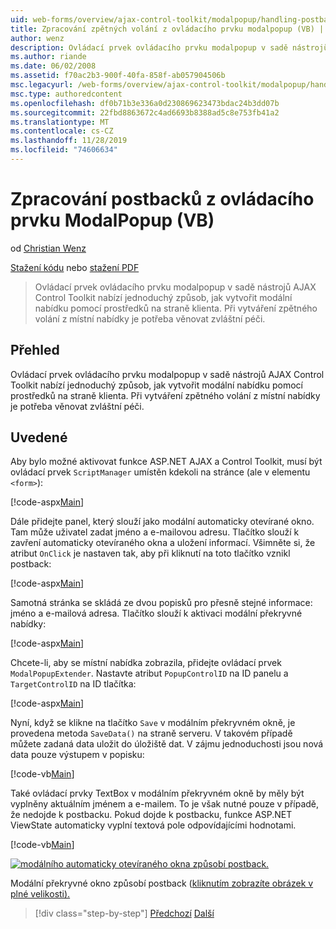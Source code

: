 ```yaml
---
uid: web-forms/overview/ajax-control-toolkit/modalpopup/handling-postbacks-from-a-modalpopup-vb
title: Zpracování zpětných volání z ovládacího prvku modalpopup (VB) | Microsoft Docs
author: wenz
description: Ovládací prvek ovládacího prvku modalpopup v sadě nástrojů AJAX Control Toolkit nabízí jednoduchý způsob, jak vytvořit modální nabídku pomocí prostředků na straně klienta. Zvláštní péči je potřeba vzít v případě POS...
ms.author: riande
ms.date: 06/02/2008
ms.assetid: f70ac2b3-900f-40fa-858f-ab057904506b
msc.legacyurl: /web-forms/overview/ajax-control-toolkit/modalpopup/handling-postbacks-from-a-modalpopup-vb
msc.type: authoredcontent
ms.openlocfilehash: df0b71b3e336a0d230869623473bdac24b3dd07b
ms.sourcegitcommit: 22fbd8863672c4ad6693b8388ad5c8e753fb41a2
ms.translationtype: MT
ms.contentlocale: cs-CZ
ms.lasthandoff: 11/28/2019
ms.locfileid: "74606634"
---
```

# <a name="handling-postbacks-from-a-modalpopup-vb"></a>Zpracování postbacků z ovládacího prvku ModalPopup (VB)

od [Christian Wenz](https://github.com/wenz)

[Stažení kódu](https://download.microsoft.com/download/2/4/0/24052038-f942-4336-905b-b60ae56f0dd5/ModalPopup3.vb.zip) nebo [stažení PDF](https://download.microsoft.com/download/b/6/a/b6ae89ee-df69-4c87-9bfb-ad1eb2b23373/modalpopup3VB.pdf)

> Ovládací prvek ovládacího prvku modalpopup v sadě nástrojů AJAX Control Toolkit nabízí jednoduchý způsob, jak vytvořit modální nabídku pomocí prostředků na straně klienta. Při vytváření zpětného volání z místní nabídky je potřeba věnovat zvláštní péči.

## <a name="overview"></a>Přehled

Ovládací prvek ovládacího prvku modalpopup v sadě nástrojů AJAX Control Toolkit nabízí jednoduchý způsob, jak vytvořit modální nabídku pomocí prostředků na straně klienta. Při vytváření zpětného volání z místní nabídky je potřeba věnovat zvláštní péči.

## <a name="steps"></a>Uvedené

Aby bylo možné aktivovat funkce ASP.NET AJAX a Control Toolkit, musí být ovládací prvek `ScriptManager` umístěn kdekoli na stránce (ale v elementu `<form>`):

[!code-aspx[Main](handling-postbacks-from-a-modalpopup-vb/samples/sample1.aspx)]

Dále přidejte panel, který slouží jako modální automaticky otevírané okno. Tam může uživatel zadat jméno a e-mailovou adresu. Tlačítko slouží k zavření automaticky otevíraného okna a uložení informací. Všimněte si, že atribut `OnClick` je nastaven tak, aby při kliknutí na toto tlačítko vznikl postback:

[!code-aspx[Main](handling-postbacks-from-a-modalpopup-vb/samples/sample2.aspx)]

Samotná stránka se skládá ze dvou popisků pro přesně stejné informace: jméno a e-mailová adresa. Tlačítko slouží k aktivaci modální překryvné nabídky:

[!code-aspx[Main](handling-postbacks-from-a-modalpopup-vb/samples/sample3.aspx)]

Chcete-li, aby se místní nabídka zobrazila, přidejte ovládací prvek `ModalPopupExtender`. Nastavte atribut `PopupControlID` na ID panelu a `TargetControlID` na ID tlačítka:

[!code-aspx[Main](handling-postbacks-from-a-modalpopup-vb/samples/sample4.aspx)]

Nyní, když se klikne na tlačítko `Save` v modálním překryvném okně, je provedena metoda `SaveData()` na straně serveru. V takovém případě můžete zadaná data uložit do úložiště dat. V zájmu jednoduchosti jsou nová data pouze výstupem v popisku:

[!code-vb[Main](handling-postbacks-from-a-modalpopup-vb/samples/sample5.vb)]

Také ovládací prvky TextBox v modálním překryvném okně by měly být vyplněny aktuálním jménem a e-mailem. To je však nutné pouze v případě, že nedojde k postbacku. Pokud dojde k postbacku, funkce ASP.NET ViewState automaticky vyplní textová pole odpovídajícími hodnotami.

[!code-vb[Main](handling-postbacks-from-a-modalpopup-vb/samples/sample6.vb)]

[![modálního automaticky otevíraného okna způsobí postback.](handling-postbacks-from-a-modalpopup-vb/_static/image2.png)](handling-postbacks-from-a-modalpopup-vb/_static/image1.png)

Modální překryvné okno způsobí postback ([kliknutím zobrazíte obrázek v plné velikosti).](handling-postbacks-from-a-modalpopup-vb/_static/image3.png)

> [!div class="step-by-step"]
> [Předchozí](using-modalpopup-with-a-repeater-control-vb.md)
> [Další](positioning-a-modalpopup-vb.md)
